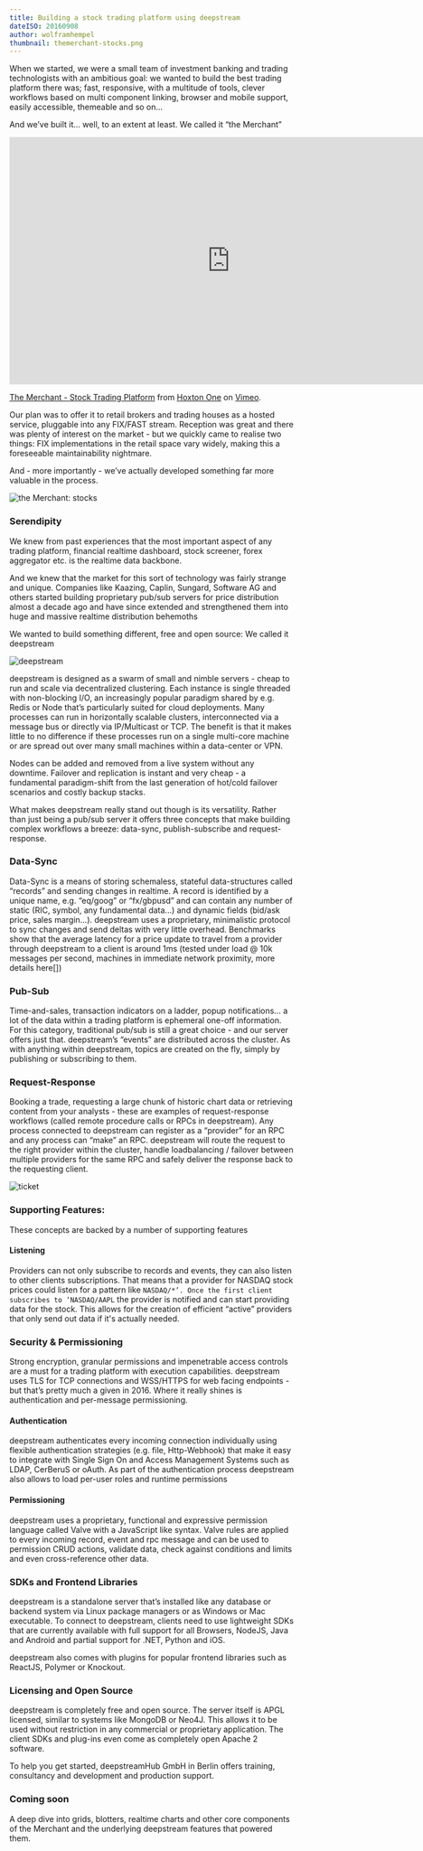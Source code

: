```yaml
---
title: Building a stock trading platform using deepstream
dateISO: 20160908
author: wolframhempel 
thumbnail: themerchant-stocks.png
---
```


When we started, we were a small team of investment banking and trading technologists with an ambitious goal: we wanted to build the best trading platform there was; fast, responsive, with a multitude of tools, clever workflows based on multi component linking, browser and mobile support, easily accessible, themeable and so on...

And we’ve built it… well, to an extent at least. We called it “the Merchant”

<iframe src="https://player.vimeo.com/video/143728632?title=0&byline=0&portrait=0" width="780" height="438" frameborder="0" webkitallowfullscreen mozallowfullscreen allowfullscreen></iframe>
<p><a href="https://vimeo.com/143728632">The Merchant - Stock Trading Platform</a> from <a href="https://vimeo.com/hoxtonone">Hoxton One</a> on <a href="https://vimeo.com">Vimeo</a>.</p>

Our plan was to offer it to retail brokers and trading houses as a hosted service, pluggable into any FIX/FAST stream. Reception was great and there was plenty of interest on the market - but we quickly came to realise two things: FIX implementations in the retail space vary widely, making this a foreseeable maintainability nightmare.

And - more importantly - we’ve actually developed something far more valuable in the process.

![the Merchant: stocks](themerchant-stocks.png)

### Serendipity
We knew from past experiences that the most important aspect of any trading platform, financial realtime dashboard, stock screener, forex aggregator etc. is the realtime data backbone.

And we knew that the market for this sort of technology was fairly strange and unique. Companies like Kaazing, Caplin, Sungard, Software AG and others started building proprietary pub/sub servers for price distribution almost a decade ago and have since extended and strengthened them into huge and massive realtime distribution behemoths

We wanted to build something different, free and open source: We called it deepstream

![deepstream](deepstream.png)

deepstream is designed as a swarm of small and nimble servers - cheap to run and scale via decentralized clustering. Each instance is single threaded with non-blocking I/O, an increasingly popular paradigm shared by e.g. Redis or Node that’s particularly suited for cloud deployments. Many processes can run in horizontally scalable clusters, interconnected via a message bus or directly via IP/Multicast or TCP. The benefit is that it makes little to no difference if these processes run on a single multi-core machine or are spread out over many small machines  within a data-center or VPN.

Nodes can be added and removed from a live system without any downtime. Failover and replication is instant and very cheap - a fundamental paradigm-shift from the last generation of hot/cold failover scenarios and costly backup stacks.

What makes deepstream really stand out though is its versatility. Rather than just being a pub/sub server it offers three concepts that make building complex workflows a breeze: data-sync, publish-subscribe and request-response.

### Data-Sync 
Data-Sync is a means of storing schemaless, stateful data-structures called “records” and sending changes in realtime. A record is identified by a unique name, e.g. “eq/goog” or “fx/gbpusd” and can contain any number of static (RIC, symbol, any fundamental data...) and dynamic fields (bid/ask price, sales margin...).
deepstream uses a proprietary, minimalistic protocol to sync changes and send deltas with very little overhead. Benchmarks show that the average latency for a price update to travel from a provider through deepstream to a client is around 1ms (tested under load @ 10k messages per second, machines in immediate network proximity, more details here[])

### Pub-Sub
Time-and-sales, transaction indicators on a ladder, popup notifications… a lot of the data within a trading platform is ephemeral one-off information. For this category, traditional pub/sub is still a great choice - and our server offers just that. deepstream’s “events” are distributed across the cluster. As with anything within deepstream, topics are created on the fly, simply by publishing or subscribing to them.

### Request-Response
Booking a trade, requesting a large chunk of historic chart data or retrieving content from your analysts - these are examples of request-response workflows (called remote procedure calls or RPCs in deepstream).
Any process connected to deepstream can register as a “provider” for an RPC and any process can “make” an RPC. deepstream will route the request to the right provider within the cluster, handle loadbalancing / failover between multiple providers for the same RPC and safely deliver the response back to the requesting client.

![ticket](themerchant-stocks-order-ticket.jpg)

### Supporting Features:
These concepts are backed by a number of supporting features

#### Listening
Providers can not only subscribe to records and events, they can also listen to other clients subscriptions. That means that a provider for NASDAQ stock prices could listen for a pattern like `NASDAQ/*’. Once the first client subscribes to ‘NASDAQ/AAPL` the provider is notified and can start providing data for the stock.
This allows for the creation of efficient “active” providers that only send out data if it's actually needed.

### Security & Permissioning
Strong encryption, granular permissions and impenetrable access controls are a must for a trading platform with execution capabilities. deepstream uses TLS for TCP connections and WSS/HTTPS for web facing endpoints - but that’s pretty much a given in 2016. Where it really shines is authentication and per-message permissioning.


#### Authentication
deepstream authenticates every incoming connection individually using flexible authentication strategies (e.g. file, Http-Webhook) that make it easy to integrate with Single Sign On and Access Management Systems such as LDAP, CerBeruS or oAuth. As part of the authentication process deepstream also allows to load per-user roles and runtime permissions

#### Permissioning
deepstream uses a proprietary, functional and expressive permission language called Valve with a JavaScript like syntax. Valve rules are applied to every incoming record, event and rpc message and can be used to permission CRUD actions, validate data, check against conditions and limits and even cross-reference other data.

### SDKs and Frontend Libraries
deepstream is a standalone server that’s installed like any database or backend system via Linux package managers or as Windows or Mac executable. To connect to deepstream, clients need to use lightweight SDKs that are currently available with full support for all Browsers, NodeJS, Java and Android and partial support for .NET, Python and iOS.

deepstream also comes with plugins for popular frontend libraries such as ReactJS, Polymer or Knockout.

### Licensing and Open Source
deepstream is completely free and open source. The server itself is APGL licensed, similar to systems like MongoDB or Neo4J. This allows it to be used without restriction in any commercial or proprietary application. The client SDKs and plug-ins even come as completely open Apache 2 software.

To help you get started, deepstreamHub GmbH in Berlin offers training, consultancy and development and production support.

### Coming soon
A deep dive into grids, blotters, realtime charts and other core components of the Merchant and the underlying deepstream features that powered them.

